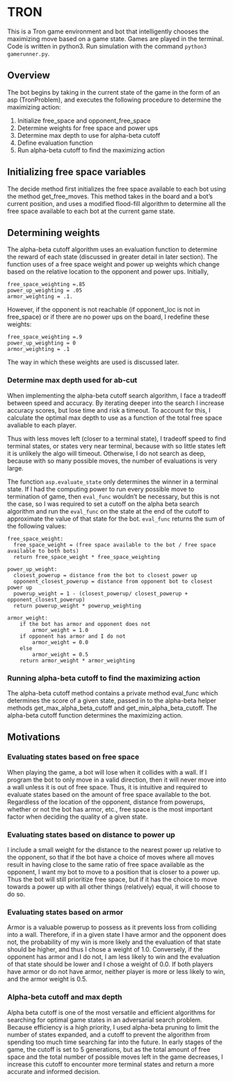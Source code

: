 # TRON

This is a Tron game environment and bot that intelligently chooses the maximizing move based on a 
game state. Games are played in the terminal. Code is written in python3. Run simulation with the command 
```python3 gamerunner.py```.


## Overview
The bot begins by taking in the current state of the game in the form of an asp (TronProblem), and executes 
the following procedure to determine the maximizing action:

1. Initialize free_space and opponent_free_space
2. Determine weights for free space and power ups
3. Determine max depth to use for alpha-beta cutoff
4. Define evaluation function
5. Run alpha-beta cutoff to find the maximizing action


## Initializing free space variables
The decide method first initializes the free space available to each bot using the method get_free_moves. 
This method takes in the board and a bot’s current position, and uses a modified flood-fill algorithm to 
determine all the free space available to each bot at the current game state.


## Determining weights
The alpha-beta cutoff algorithm uses an evaluation function to determine the reward of each state 
(discussed in greater detail in later section). The function uses of a free space weight and power up 
weights which change based on the relative location to the opponent and power ups. Initially, 
```
free_space_weighting =.85
power_up_weighting = .05 
armor_weighting = .1. 
```
However, if the opponent is not reachable (if opponent_loc is not in free_space) or if there are no power ups on the board, I 
redefine these weights:
```
free_space_weighting =.9
power_up_weighting = 0 
armor_weighting = .1
```
The way in which these weights are used is discussed later.

### Determine max depth used for ab-cut
When implementing the alpha-beta cutoff search algorithm, I face a tradeoff between speed and accuracy. 
By iterating deeper into the search I increase accuracy scores, but lose time and risk a timeout. To 
account for this, I calculate the optimal max depth to use as a function of the total free space avaliable to each player.

Thus with less moves left (closer to a terminal state), I tradeoff speed to find terminal states, or 
states very near terminal, because with so little states left it is unlikely the algo will timeout. 
Otherwise, I do not search as deep, because with so many possible moves, the number of evaluations is 
very large.

The function ```asp.evaluate_state``` only determines the winner in a terminal state. If I had the computing 
power to run every possible move to termination of game, then ```eval_func``` wouldn’t be necessary, but 
this is not the case, so I was required to set a cutoff on the alpha beta search algorithm and run the 
```eval_func``` on the state at the end of the cutoff to approximate the value of that state for the bot.
```eval_func``` returns the sum of the following values:

```
free_space_weight: 
  free_space_weight = (free space available to the bot / free space available to both bots)
  return free_space_weight * free_space_weighting

power_up_weight:
  closest_powerup = distance from the bot to closest power up
  opponent_closest_powerup = distance from opponent bot to closest power up
  powerup_weight = 1 - (closest_powerup/ closest_powerup + opponent_closest_powerup)
  return powerup_weight * powerup_weighting

armor_weight:
	if the bot has armor and opponent does not
		armor_weight = 1.0
	if opponent has armor and I do not
		armor_weight = 0.0
	else
		armor_weight = 0.5
	return armor_weight * armor_weighting
```

### Running alpha-beta cutoff to find the maximizing action
The alpha-beta cutoff method contains a private method eval_func which determines the score of a given 
state, passed in to the alpha-beta helper methods get_max_alpha_beta_cutoff and get_min_alpha_beta_cutoff. 
The alpha-beta cutoff function determines the maximizing action.

## Motivations

### Evaluating states based on free space
When playing the game, a bot will lose when it collides with a wall. If I program the bot to only move 
in a valid direction, then it will never move into a wall unless it is out of free space. Thus, it is 
intuitive and required to evaluate states based on the amount of free space available to the bot. Regardless 
of the location of the opponent, distance from powerups, whether or not the bot has armor, etc., free space is 
the most important factor when deciding the quality of a given state.

### Evaluating states based on distance to power up
I include a small weight for the distance to the nearest power up relative to the opponent, so that if the bot 
have a choice of moves where all moves result in having close to the same ratio of free space available as 
the opponent, I want my bot to move to a position that is closer to a power up. Thus the bot will still 
prioritize free space, but if it has the choice to move towards a power up with all other things (relatively) 
equal, it will choose to do so.

### Evaluating states based on armor
Armor is a valuable powerup to possess as it prevents loss from colliding into a wall. Therefore, if in 
a given state I have armor and the opponent does not, the probability of my win is more likely and the 
evaluation of that state should be higher, and thus I chose a weight of 1.0. Conversely, if the opponent 
has armor and I do not, I am less likely to win and the evaluation of that state should be lower and I chose 
a weight of 0.0. If both players have armor or do not have armor, neither player is more or less likely to 
win, and the armor weight is 0.5.

### Alpha-beta cutoff and max depth
Alpha beta cutoff is one of the most versatile and efficient algorithms for searching for optimal game states 
in an adversarial search problem. Because efficiency is a high priority, I used alpha-beta pruning to limit 
the number of states expanded, and a cutoff to prevent the algorithm from spending too much time searching 
far into the future. In early stages of the game, the cutoff is set to 5 generations, but as the total amount 
of free space and the total number of possible moves left in the game decreases, I increase this cutoff to 
encounter more terminal states and return a more accurate and informed decision.
